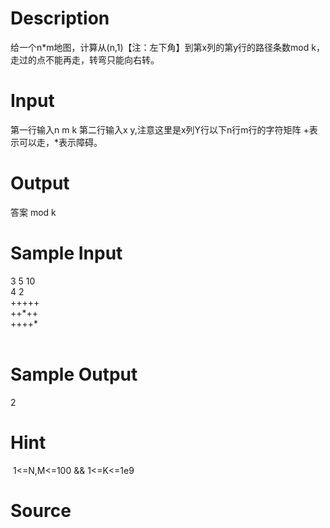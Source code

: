 
# Description

<div class="content"><p>给一个n*m地图，计算从(n,1)【注：左下角】到第x列的第y行的路径条数mod k，走过的点不能再走，转弯只能向右转。</p></div>

# Input

<div class="content"><p>第一行输入n m k 第二行输入x y,注意这里是x列Y行以下n行m行的字符矩阵 +表示可以走，*表示障碍。</p></div>

# Output

<div class="content"><p>答案 mod k</p></div>

# Sample Input

<div class="content"><span class="sampledata">3  5  10 <br/>
4  2 <br/>
+++++ <br/>
++*++ <br/>
++++* <br/>
<br/>
</span></div>

# Sample Output

<div class="content"><span class="sampledata">2 </span></div>

# Hint

<div class="content"><p></p><p> 1&lt;=N,M&lt;=100 &amp;&amp; 1&lt;=K&lt;=1e9</p><p></p></div>

# Source

<div class="content"><p><a href="problemset.php?search="></a></p></div>

